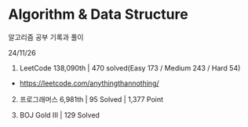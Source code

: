 # Algorithm & Data Structure

알고리즘 공부 기록과 풀이

24/11/26

1. LeetCode 138,090th | 470 solved(Easy 173 / Medium 243 / Hard 54)
- https://leetcode.com/anythingthannothing/

2. 프로그래머스 6,981th | 95 Solved | 1,377 Point

3. BOJ Gold III | 129 Solved
